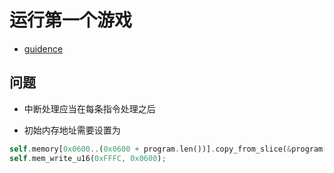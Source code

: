 # 运行第一个游戏

- [guidence](https://bugzmanov.github.io/nes_ebook/chapter_3_4.html)
## 问题

- 中断处理应当在每条指令处理之后


- 初始内存地址需要设置为

```rust
self.memory[0x0600..(0x0600 + program.len())].copy_from_slice(&program[..]);
self.mem_write_u16(0xFFFC, 0x0600);
```